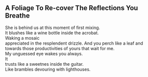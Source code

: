 A Foliage To Re-cover The Reflections You Breathe
-------------------------------------------------
She is behind us at this moment of first mixing.  
It blushes like a wine bottle inside the acrobat.  
Waking a mosaic  
appreciated in the resplendent drizzle. And you perch like a leaf and towards those productivities of yours that wait for me.  
My unguessed eye wakes you always.  
It  
trusts like a sweetnes inside the guitar.  
Like brambles devouring with lighthouses.  
